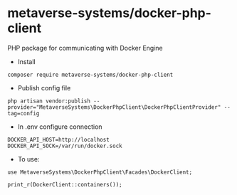 # metaverse-systems/docker-php-client

PHP package for communicating with Docker Engine

* Install

```
composer require metaverse-systems/docker-php-client
```

* Publish config file

```
php artisan vendor:publish --provider="MetaverseSystems\DockerPhpClient\DockerPhpClientProvider" --tag=config
```

* In .env configure connection

```
DOCKER_API_HOST=http://localhost
DOCKER_API_SOCK=/var/run/docker.sock
```

* To use:

```
use MetaverseSystems\DockerPhpClient\Facades\DockerClient;

print_r(DockerClient::containers());

```
